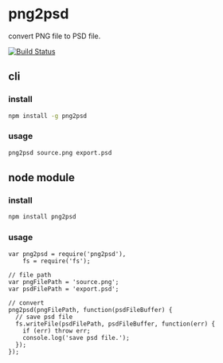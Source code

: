png2psd
=======

convert PNG file to PSD file.

[![Build Status](https://secure.travis-ci.org/ynakajima/png2psd.png?branch=master)](http://travis-ci.org/ynakajima/png2psd)

## cli

### install
```sh
npm install -g png2psd
```

### usage
```sh
png2psd source.png export.psd
```

## node module

### install
```sh
npm install png2psd
```

### usage
```node
var png2psd = require('png2psd'),
    fs = require('fs');

// file path
var pngFilePath = 'source.png';
var psdFilePath = 'export.psd';

// convert
png2psd(pngFilePath, function(psdFileBuffer) {
  // save psd file
  fs.writeFile(psdFilePath, psdFileBuffer, function(err) {
    if (err) throw err;
    console.log('save psd file.');
  });
});
```